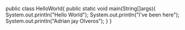 public class HelloWorld{
public static void main(String[]args){
System.out.println("Hello World");
System.out.println("I've been here");
System.out.println("Adrian jay Olveros");
}
}
